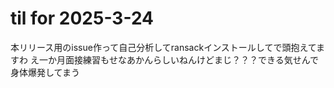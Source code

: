 # til for 2025-3-24

本リリース用のissue作って自己分析してransackインストールしてで頭抱えてますわ
え一か月面接練習もせなあかんらしいねんけどまじ？？？できる気せんで身体爆発してまう
